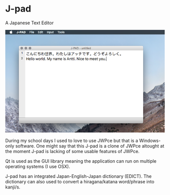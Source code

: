 # J-pad
A Japanese Text Editor

![J-pad running on OS X](/resource/osx_screenshot.png)

During my school days I used to love to use JWPce but that is a Windows-only software. One might say that this J-pad is a clone of JWPce altought at the moment J-pad is lacking of some usable features of JWPce.

Qt is used as the GUI library meaning the application can run on multiple operating systems (I use OSX).

J-pad has an integrated Japan-English-Japan dictionary (EDICT). The dictionary can also used to convert a hiragana/katana word/phrase into kanji/s.
